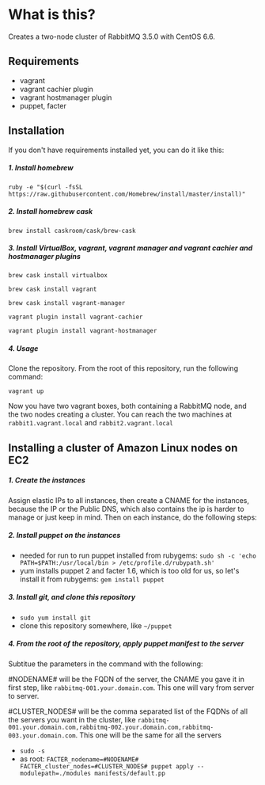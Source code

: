 # What is this?

Creates a two-node cluster of RabbitMQ 3.5.0 with CentOS 6.6.

## Requirements

 - vagrant
 - vagrant cachier plugin
 - vagrant hostmanager plugin
 - puppet, facter

## Installation

If you don't have requirements installed yet, you can do it like this:

##### 1. Install homebrew

`ruby -e "$(curl -fsSL https://raw.githubusercontent.com/Homebrew/install/master/install)"`

##### 2. Install homebrew cask

`brew install caskroom/cask/brew-cask`

##### 3. Install VirtualBox, vagrant, vagrant manager and vagrant cachier and hostmanager plugins

`brew cask install virtualbox`

`brew cask install vagrant`

`brew cask install vagrant-manager`

`vagrant plugin install vagrant-cachier`

`vagrant plugin install vagrant-hostmanager`

##### 4. Usage

Clone the repository.
From the root of this repository, run the following command:

`vagrant up`

Now you have two vagrant boxes, both containing a RabbitMQ node, and the two nodes creating a cluster. You can reach the two machines at `rabbit1.vagrant.local` and `rabbit2.vagrant.local`

## Installing a cluster of Amazon Linux nodes on EC2

##### 1. Create the instances
Assign elastic IPs to all instances, then create a CNAME for the instances, because the IP or the Public DNS, which also contains the ip is harder to manage or just keep in mind.
Then on each instance, do the following steps:
##### 2. Install puppet on the instances
 - needed for run to run puppet installed from rubygems: `sudo sh -c 'echo PATH=$PATH:/usr/local/bin > /etc/profile.d/rubypath.sh'`
 - yum installs puppet 2 and facter 1.6, which is too old for us, so let's install it from rubygems: `gem install puppet`

##### 3. Install git, and clone this repository
 - `sudo yum install git`
 - clone this repository somewhere, like `~/puppet`

##### 4. From the root of the repository, apply puppet manifest to the server
Subtitue the parameters in the command with the following:

\#NODENAME# will be the FQDN of the server, the CNAME you gave it in first step, like `rabbitmq-001.your.domain.com`. This one will vary from server to server.

\#CLUSTER_NODES# will be the comma separated list of the FQDNs of all the servers you want in the cluster, like `rabbitmq-001.your.domain.com,rabbitmq-002.your.domain.com,rabbitmq-003.your.domain.com`. This one will be the same for all the servers

 - `sudo -s`
 - as root: `FACTER_nodename=#NODENAME# FACTER_cluster_nodes=#CLUSTER_NODES# puppet apply --modulepath=./modules manifests/default.pp`

